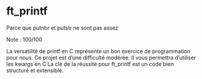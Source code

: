 # ft_printf
Parce que putnbr et putstr ne sont pas assez

Note : 100/100

La versatilité de printf en C représente un bon exercice de programmation pour nous.
Ce projet est d’une difficulté modérée. Il vous permettra d’utiliser les kwargs en C La clé
de la réussite pour ft_printf est un code bien structuré et extensible.

